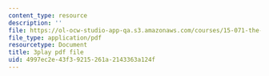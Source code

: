 ```yaml
---
content_type: resource
description: ''
file: https://ol-ocw-studio-app-qa.s3.amazonaws.com/courses/15-071-the-analytics-edge-spring-2017/4997ec2e43f39215261a2143363a124f_j9sl8e7wLnc.pdf
file_type: application/pdf
resourcetype: Document
title: 3play pdf file
uid: 4997ec2e-43f3-9215-261a-2143363a124f
---
```

